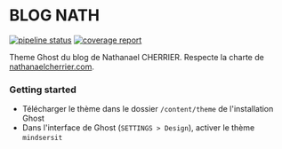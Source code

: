 # BLOG NATH

[![pipeline status](https://git.nathanaelcherrier.com/nath-com/blog-theme/badges/develop/pipeline.svg)](https://git.nathanaelcherrier.com/nath-com/blog-theme/commits/develop)
[![coverage report](https://git.nathanaelcherrier.com/nath-com/blog-theme/badges/develop/coverage.svg)](https://git.nathanaelcherrier.com/nath-com/blog-theme/commits/develop)

Theme Ghost du blog de Nathanael CHERRIER. Respecte la charte de [nathanaelcherrier.com](https://nathanaelcherrier.com).

### Getting started

- Télécharger le thème dans le dossier `/content/theme` de l'installation Ghost
- Dans l'interface de Ghost (`SETTINGS > Design`), activer le thème `mindsersit`
